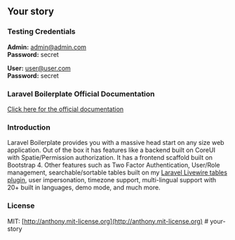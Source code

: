 ## Your story

### Testing Credentials

**Admin:** admin@admin.com  
**Password:** secret

**User:** user@user.com  
**Password:** secret

### Laravel Boilerplate Official Documentation

[Click here for the official documentation](http://laravel-boilerplate.com)

### Introduction

Laravel Boilerplate provides you with a massive head start on any size web application. Out of the box it has features like a backend built on CoreUI with Spatie/Permission authorization. It has a frontend scaffold built on Bootstrap 4. Other features such as Two Factor Authentication, User/Role management, searchable/sortable tables built on my [Laravel Livewire tables plugin](https://github.com/rappasoft/laravel-livewire-tables), user impersonation, timezone support, multi-lingual support with 20+ built in languages, demo mode, and much more.

### License

MIT: [http://anthony.mit-license.org](http://anthony.mit-license.org)
#   y o u r - s t o r y 
 
 